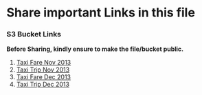 # Share important Links in this file

### S3 Bucket Links
**Before Sharing, kindly ensure to make the file/bucket public.**

1. [Taxi Fare Nov 2013](https://s3.amazonaws.com/perspectix/Taxi+Data+2013/trip_fare_11.csv)
2. [Taxi Trip Nov 2013](https://s3.amazonaws.com/perspectix/Taxi+Data+2013/trip_data_11.csv)
3. [Taxi Fare Dec 2013](https://s3-us-west-2.amazonaws.com/su472/Prospectix/trip_fare_12.csv)
4. [Taxi Trip Dec 2013](https://s3-us-west-2.amazonaws.com/su472/Prospectix/trip_data_12.csv)
